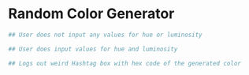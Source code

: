 # Random Color Generator 


```bash
## User does not input any values for hue or luminosity
```


```bash
## User does input values for hue and luminosity
```



```bash
## Logs out weird Hashtag box with hex code of the generated color
```


